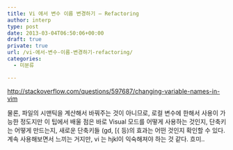 ```yaml
---
title: Vi 에서 변수 이름 변경하기 – Refactoring
author: interp
type: post
date: 2013-03-04T06:50:06+00:00
draft: true
private: true
url: /vi-에서-변수-이름-변경하기-refactoring/
categories:
  - 미분류

---
```

http://stackoverflow.com/questions/597687/changing-variable-names-in-vim

물론, 파일의 시맨틱을 계산해서 바꿔주는 것이 아니므로, 로컬 변수에 한해서 사용이 가능한 정도지만 이 팁에서 배울 점은 바로 Visual 모드를 어떻게 사용하는 것인지, 단축키는 어떻게 만드는지, 새로운 단축키들 (gd, [{ 등)의 효과는 어떤 것인지 확인할 수 있다. 계속 사용해보면서 느끼는 거지만, vi 는 hjkl이 익숙해져야 하는 것 같다. 흐미..